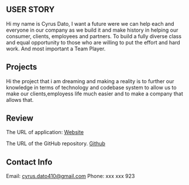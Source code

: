## USER STORY
Hi my name is Cyrus Dato, I want a future were we can help each and everyone in our company as we build it and make history in helping our consumer, clients, employees and partners. To build a fully diverse class and equal opportunity to those who are willing to put the effort and hard work. And most important a Team Player. 




## Projects
Hi the project that i am dreaming and making a reality is to further our knowledge in terms of technology and codebase system to allow us to make our clients,employess life much easier and to make a company that allows that.

## Review

The URL of application: [Website](https://saiiikooo.github.io/PortfolioHW/Index.html)

The URL of the GitHub repository. [Github](https://github.com/saiiikooo)


## Contact Info
Email: cyrus.dato410@gmail.com
Phone: xxx xxx 923
